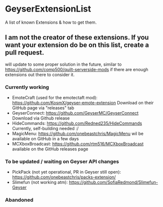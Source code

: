# GeyserExtensionList
A list of known Extensions &amp; how to get them.

## I am not the creator of these extensions. If you want your extension do be on this list, create a pull request. 

will update to some proper solution in the future, similar to https://github.com/comp500/quilt-serverside-mods if there are enough extensions out there to consider it.


### Currently working
- EmoteCraft (used for the emotectaft mod): https://github.com/KosmX/geyser-emote-extension 
  Download on their GitHub page via "releases" tab
- GeyserConnect: https://github.com/GeyserMC/GeyserConnect
  Download via Github release 
- HideCommands: https://github.com/Redned235/HideCommands
  Currently, self-building needed :/
- MagicMenu: https://github.com/onebeastchris/MagicMenu
  wil be available on GitHub in a few days
- MCXboxBroadcast: https://github.com/rtm516/MCXboxBroadcast
  available on the GitHub releases page

### To be updated / waiting on Geyser API changes
- PickPack (not yet operational, PR in Geyser still open): https://github.com/onebeastchris/packs-extension/
- Slimefun (not working atm): https://github.com/SofiaRedmond/Slimefun-Geyser

### Abandoned
